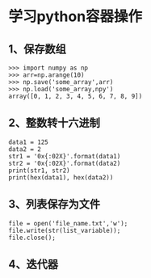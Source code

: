 # 学习python容器操作

## 1、保存数组
```
>>> import numpy as np
>>> arr=np.arange(10)
>>> np.save('some_array',arr)
>>> np.load('some_array,npy')
array([0, 1, 2, 3, 4, 5, 6, 7, 8, 9])
```

## 2、整数转十六进制
```
data1 = 125
data2 = 2
str1 = '0x{:02X}'.format(data1)
str2 = '0x{:02X}'.format(data2)
print(str1, str2)
print(hex(data1), hex(data2))
```

## 3、列表保存为文件
```
file = open('file_name.txt','w');
file.write(str(list_variable));
file.close();
```

## 4、迭代器








